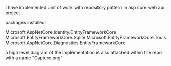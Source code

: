 I have implemented unit of work with repository pattern in asp core web api project

packages installed: 

Microsoft.AspNetCore.Identity.EntityFrameworkCore
Microsoft.EntityFrameworkCore.Sqlite
Microsoft.EntityFrameworkCore.Tools
Microsoft.AspNetCore.Diagnostics.EntityFrameworkCore

a high level diagram of the implementation is also attached within the repo with a name "Capture.png"
